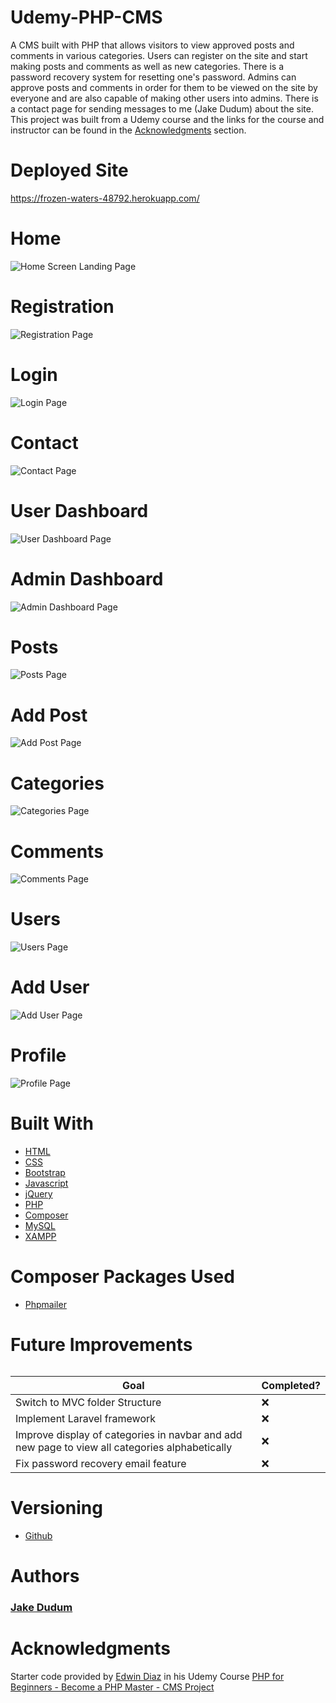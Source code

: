 # Udemy-PHP-CMS

A CMS built with PHP that allows visitors to view approved posts and comments in various categories. Users can register on the site and start making posts and comments as well as new categories. There is a password recovery system for resetting one's password. Admins can approve posts and comments in order for them to be viewed on the site by everyone and are also capable of making other users into admins. There is a contact page for sending messages to me (Jake Dudum) about the site. This project was built from a Udemy course and the links for the course and instructor can be found in the [Acknowledgments](#Acknowledgments) section.

# Deployed Site
https://frozen-waters-48792.herokuapp.com/

# Home
![Home Screen Landing Page](images/README_IMAGES/home.png)

# Registration
![Registration Page](images/README_IMAGES/Register.png)

# Login
![Login Page](images/README_IMAGES/Login.png)

# Contact
![Contact Page](images/README_IMAGES/Contact.png)

# User Dashboard
![User Dashboard Page](images/README_IMAGES/User-Dashboard.png)

# Admin Dashboard
![Admin Dashboard Page](images/README_IMAGES/Admin-Dashboard.png)

# Posts
![Posts Page](images/README_IMAGES/Posts.png)

# Add Post
![Add Post Page](images/README_IMAGES/Add-Post.png)

# Categories
![Categories Page](images/README_IMAGES/Categories.png)

# Comments
![Comments Page](images/README_IMAGES/Comments.png)

# Users
![Users Page](images/README_IMAGES/Users.png)

# Add User
![Add User Page](images/README_IMAGES/Add-User.png)

# Profile
![Profile Page](images/README_IMAGES/Profile.png)

# Built With
- [HTML](https://developer.mozilla.org/en-US/docs/Learn/HTML)
- [CSS](https://developer.mozilla.org/en-US/docs/Web/CSS)
- [Bootstrap](https://getbootstrap.com/)
- [Javascript](https://developer.mozilla.org/en-US/docs/Web/JavaScript)
- [jQuery](https://jquery.com/)
- [PHP](https://www.php.net/)
- [Composer](https://getcomposer.org/)
- [MySQL](https://www.mysql.com/)
- [XAMPP](https://www.apachefriends.org/index.html)

# Composer Packages Used
- [Phpmailer](https://github.com/PHPMailer/PHPMailer)

# Future Improvements
######
| Goal | Completed? |
| --------------- | --------- |
| Switch to MVC folder Structure | ❌ |
| Implement Laravel framework | ❌ |
| Improve display of categories in navbar and add new page to view all categories alphabetically | ❌ |
| Fix password recovery email feature | ❌ |
######

# Versioning
- [Github](https://github.com/)

# Authors
### [Jake Dudum](https://github.com/JakeDudum)

# Acknowledgments
Starter code provided by [Edwin Diaz](https://www.udemy.com/user/edwin166/) in his Udemy Course [PHP for Beginners - Become a PHP Master - CMS Project](https://www.udemy.com/course/php-for-complete-beginners-includes-msql-object-oriented/)